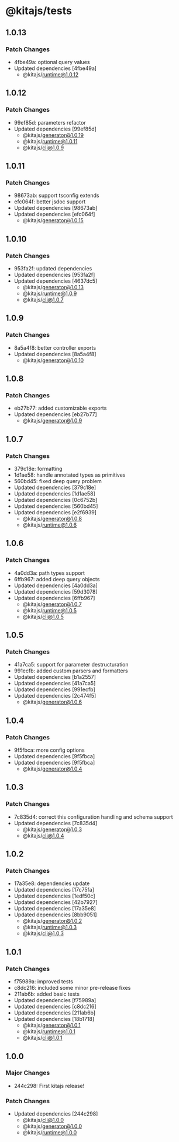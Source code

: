 # @kitajs/tests

## 1.0.13

### Patch Changes

- 4fbe49a: optional query values
- Updated dependencies [4fbe49a]
  - @kitajs/runtime@1.0.12

## 1.0.12

### Patch Changes

- 99ef85d: parameters refactor
- Updated dependencies [99ef85d]
  - @kitajs/generator@1.0.19
  - @kitajs/runtime@1.0.11
  - @kitajs/cli@1.0.9

## 1.0.11

### Patch Changes

- 98673ab: support tsconfig extends
- efc064f: better jsdoc support
- Updated dependencies [98673ab]
- Updated dependencies [efc064f]
  - @kitajs/generator@1.0.15

## 1.0.10

### Patch Changes

- 953fa2f: updated dependencies
- Updated dependencies [953fa2f]
- Updated dependencies [4637dc5]
  - @kitajs/generator@1.0.13
  - @kitajs/runtime@1.0.9
  - @kitajs/cli@1.0.7

## 1.0.9

### Patch Changes

- 8a5a4f8: better controller exports
- Updated dependencies [8a5a4f8]
  - @kitajs/generator@1.0.10

## 1.0.8

### Patch Changes

- eb27b77: added customizable exports
- Updated dependencies [eb27b77]
  - @kitajs/generator@1.0.9

## 1.0.7

### Patch Changes

- 379c18e: formatting
- 1d1ae58: handle annotated types as primitives
- 560bd45: fixed deep query problem
- Updated dependencies [379c18e]
- Updated dependencies [1d1ae58]
- Updated dependencies [0c6752b]
- Updated dependencies [560bd45]
- Updated dependencies [e2f6939]
  - @kitajs/generator@1.0.8
  - @kitajs/runtime@1.0.6

## 1.0.6

### Patch Changes

- 4a0dd3a: path types support
- 6ffb967: added deep query objects
- Updated dependencies [4a0dd3a]
- Updated dependencies [59d3078]
- Updated dependencies [6ffb967]
  - @kitajs/generator@1.0.7
  - @kitajs/runtime@1.0.5
  - @kitajs/cli@1.0.5

## 1.0.5

### Patch Changes

- 41a7ca5: support for parameter destructuration
- 991ecfb: added custom parsers and formatters
- Updated dependencies [b1a2557]
- Updated dependencies [41a7ca5]
- Updated dependencies [991ecfb]
- Updated dependencies [2c474f5]
  - @kitajs/generator@1.0.6

## 1.0.4

### Patch Changes

- 9f5fbca: more config options
- Updated dependencies [9f5fbca]
- Updated dependencies [9f5fbca]
  - @kitajs/generator@1.0.4

## 1.0.3

### Patch Changes

- 7c835d4: correct this configuration handling and schema support
- Updated dependencies [7c835d4]
  - @kitajs/generator@1.0.3
  - @kitajs/cli@1.0.4

## 1.0.2

### Patch Changes

- 17a35e8: dependencies update
- Updated dependencies [17c75fa]
- Updated dependencies [1edf50c]
- Updated dependencies [42b7927]
- Updated dependencies [17a35e8]
- Updated dependencies [8bb9051]
  - @kitajs/generator@1.0.2
  - @kitajs/runtime@1.0.3
  - @kitajs/cli@1.0.3

## 1.0.1

### Patch Changes

- f75989a: improved tests
- c8dc216: included some minor pre-release fixes
- 211ab6b: added basic tests
- Updated dependencies [f75989a]
- Updated dependencies [c8dc216]
- Updated dependencies [211ab6b]
- Updated dependencies [18b1718]
  - @kitajs/generator@1.0.1
  - @kitajs/runtime@1.0.1
  - @kitajs/cli@1.0.1

## 1.0.0

### Major Changes

- 244c298: First kitajs release!

### Patch Changes

- Updated dependencies [244c298]
  - @kitajs/cli@1.0.0
  - @kitajs/generator@1.0.0
  - @kitajs/runtime@1.0.0
